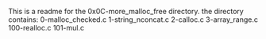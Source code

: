 This is a readme for the 0x0C-more_malloc_free directory. the directory contains: 0-malloc_checked.c 1-string_nconcat.c 2-calloc.c 3-array_range.c 100-realloc.c 101-mul.c
